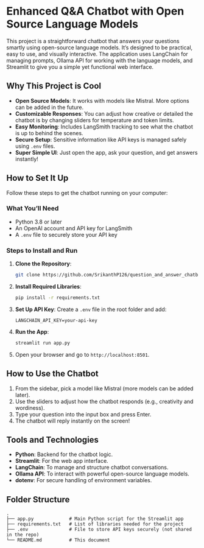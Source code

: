 # Enhanced Q&A Chatbot with Open Source Language Models

This project is a straightforward chatbot that answers your questions smartly using open-source language models. It’s designed to be practical, easy to use, and visually interactive. The application uses LangChain for managing prompts, Ollama API for working with the language models, and Streamlit to give you a simple yet functional web interface.

## Why This Project is Cool

- **Open Source Models**: It works with models like Mistral. More options can be added in the future.
- **Customizable Responses**: You can adjust how creative or detailed the chatbot is by changing sliders for temperature and token limits.
- **Easy Monitoring**: Includes LangSmith tracking to see what the chatbot is up to behind the scenes.
- **Secure Setup**: Sensitive information like API keys is managed safely using `.env` files.
- **Super Simple UI**: Just open the app, ask your question, and get answers instantly!

## How to Set It Up

Follow these steps to get the chatbot running on your computer:

### What You’ll Need
- Python 3.8 or later
- An OpenAI account and API key for LangSmith
- A `.env` file to securely store your API key

### Steps to Install and Run

1. **Clone the Repository**:
    ```bash
    git clone https://github.com/SrikanthP126/question_and_answer_chatbot.git  
    ```

2. **Install Required Libraries**:
    ```bash
    pip install -r requirements.txt
    ```

3. **Set Up API Key**:
    Create a `.env` file in the root folder and add:
    ```env
    LANGCHAIN_API_KEY=your-api-key
    ```

4. **Run the App**:
    ```bash
    streamlit run app.py
    ```

5. Open your browser and go to `http://localhost:8501`.

## How to Use the Chatbot

1. From the sidebar, pick a model like Mistral (more models can be added later).  
2. Use the sliders to adjust how the chatbot responds (e.g., creativity and wordiness).  
3. Type your question into the input box and press Enter.  
4. The chatbot will reply instantly on the screen!

## Tools and Technologies

- **Python**: Backend for the chatbot logic.
- **Streamlit**: For the web app interface.
- **LangChain**: To manage and structure chatbot conversations.
- **Ollama API**: To interact with powerful open-source language models.
- **dotenv**: For secure handling of environment variables.

## Folder Structure

```plaintext
.
├── app.py             # Main Python script for the Streamlit app
├── requirements.txt   # List of libraries needed for the project
├── .env               # File to store API keys securely (not shared in the repo)
└── README.md          # This document
